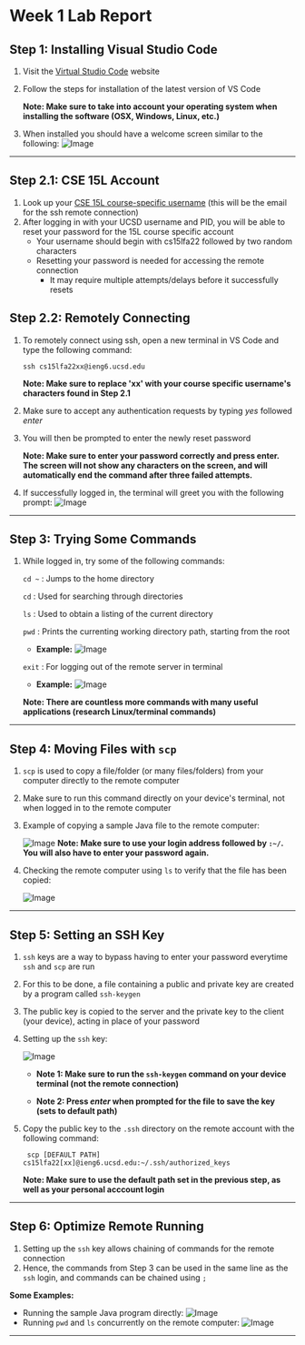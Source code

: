 # Week 1 Lab Report
## **Step 1: Installing Visual Studio Code**
1. Visit the [Virtual Studio Code](https://code.visualstudio.com/) website
2. Follow the steps for installation of the latest version of VS Code 

    **Note: Make sure to take into account your operating system when installing the software (OSX, Windows, Linux, etc.)**

3. When installed you should have a welcome screen similar to the following:
![Image](VSCode.png)
---
## **Step 2.1: CSE 15L Account**
1. Look up your [CSE 15L course-specific username](https://sdacs.ucsd.edu/~icc/index.php) (this will be the email for the ssh remote connection)
2. After logging in with your UCSD username and PID, you will be able to reset your password for the 15L course specific account
    * Your username should begin with cs15lfa22 followed by two random characters
    * Resetting your password is needed for accessing the remote connection
        * It may require multiple attempts/delays before it successfully resets
## **Step 2.2: Remotely Connecting**
1. To remotely connect using ssh, open a new terminal in VS Code and type the following command:
    ```
    ssh cs15lfa22xx@ieng6.ucsd.edu
     ```
    **Note: Make sure to replace 'xx' with your course specific username's characters found in Step 2.1**
2. Make sure to accept any authentication requests by typing *yes* followed *enter*
3. You will then be prompted to enter the newly reset password 
    
    **Note: Make sure to enter your password correctly and press enter. The screen will not show any characters on the screen, and will automatically end the command after three failed attempts.**
4. If successfully logged in, the terminal will greet you with the following prompt:
![Image](SuccessfulLogin.png)
---
## **Step 3: Trying Some Commands**
1. While logged in, try some of the following commands:
    
    `cd ~` : Jumps to the home directory
    
    `cd` : Used for searching through directories 

    `ls` : Used to obtain a listing of the current directory
    
    `pwd` : Prints the currenting working directory path, starting from the root
    
    * **Example:**
 ![Image](PWD.png)
    
    `exit` : For logging out of the remote server in terminal

    * **Example:**
![Image](Exit.png)

    **Note: There are countless more commands with many useful applications (research Linux/terminal commands)**
---
## **Step 4: Moving Files with `scp`**
1. `scp` is used to copy a file/folder (or many files/folders) from your computer directly to the remote computer
2. Make sure to run this command directly on your device's terminal, not when logged in to the remote computer
3. Example of copying a sample Java file to the remote computer:

    ![Image](CopyJava.png)
    **Note: Make sure to use your login address followed by `:~/`. You will also have to enter your password again.**
4. Checking the remote computer using `ls` to verify that the file has been copied: 

    ![Image](list.png)

---
## **Step 5: Setting an SSH Key**
1. `ssh` keys are a way to bypass having to enter your password everytime `ssh` and `scp` are run
2. For this to be done, a file containing a public and private key are created by a program called `ssh-keygen`
3. The public key is copied to the server and the private key to the client (your device), acting in place of your password

4. Setting up the `ssh` key:

    ![Image](SSHKey.png)

    * **Note 1: Make sure to run the `ssh-keygen` command on your device terminal (not the remote connection)**
    
    * **Note 2: Press *enter* when prompted for the file to save the key (sets to default path)**

5. Copy the public key to the `.ssh` directory on the remote account with the following command:
    
        scp [DEFAULT PATH] cs15lfa22[xx]@ieng6.ucsd.edu:~/.ssh/authorized_keys

    **Note: Make sure to use the default path set in the previous step, as well as your personal acccount login** 
---
## **Step 6: Optimize Remote Running**
1. Setting up the `ssh` key allows chaining of commands for the remote connection
2. Hence, the commands from Step 3 can be used in the same line as the `ssh` login, and commands can be chained using `;`

**Some Examples:**
    
* Running the sample Java program directly:
![Image](ChainingCommands1.png)
* Running `pwd` and `ls` concurrently on the remote computer:
![Image](ChainingCommands2.png)
---







